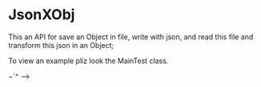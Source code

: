 JsonXObj
========

This an API for save an Object in file, write with json, and read this file and transform this json in an Object;

To view an example pliz look the MainTest class.

$-$´^ -->
